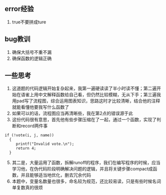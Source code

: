## error经验
1. true不要拼成ture
## bug教训
1. 确保大括号不重不漏
2. 确保函数的逻辑正确
## 一些思考
1. 这道题的代码逻辑开始复杂起来，我第一遍硬读读了半小时读不懂；第二遍开始在语雀上用中文解释函数给自己看，但仍然比较模糊，无从下手；第三遍我用pad写了流程图，综合运用图表知识，思路这时才比较清晰，结合他的注释就能看懂他要我写什么函数了
2. 如果可以的话，流程图应当再清晰些，我在第2点的错误源于此
3. 这份代码很有意思，首先他有些步骤压缩在了一起，通过一个函数，实现了判断和record两件事
```
if (!vote(i, j, name))
  {
     printf("Invalid vote.\n");
     return 4;
  }
```
5. 其二是，大量运用了函数，拆解runoff的程序，我们在编写程序的时候，应当学习他，在伪代码阶段明确解决问题的逻辑，并且将关键步骤compact成函数，并且能够适当地优化，删去冗余代码
6. 本题中，变量名数量也很多，命名较为规范，还比较易读，只是有些时候名词单复数真的很烦
